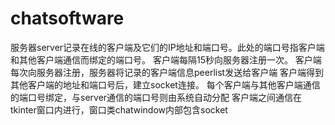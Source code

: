 # chatsoftware
服务器server记录在线的客户端及它们的IP地址和端口号。此处的端口号指客户端和其他客户端通信而绑定的端口号。
客户端每隔15秒向服务器注册一次。
客户端每次向服务器注册，服务器将记录的客户端信息peerlist发送给客户端
客户端得到其他客户端的地址和端口号后，建立socket连接。
每个客户端与其他客户端通信的端口号绑定，与server通信的端口号则由系统自动分配
客户端之间通信在tkinter窗口内进行，窗口类chatwindow内部包含socket
